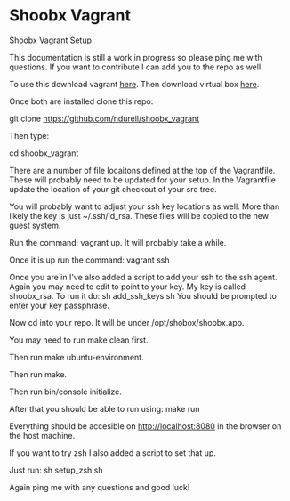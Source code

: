 # Shoobx Vagrant
Shoobx Vagrant Setup

This documentation is still a work in progress so please ping me with questions.
If you want to contribute I can add you to the repo as well.

To use this download vagrant [here](https://www.vagrantup.com/).
Then download virtual box [here](https://www.virtualbox.org/).

Once both are installed clone this repo:

git clone https://github.com/ndurell/shoobx_vagrant

Then type:

cd shoobx_vagrant

There are a number of file locaitons defined at the top of the Vagrantfile.
These will probably need to be updated for your setup.
In the Vagrantfile update the location of your git checkout of your src tree.

You will probably want to adjust your ssh key locations as well.
More than likely the key is just ~/.ssh/id_rsa.
These files will be copied to the new guest system.

Run the command: vagrant up.
It will probably take a while.

Once it is up run the command: vagrant ssh

Once you are in I've also added a script to add your ssh to the ssh agent.
Again you may need to edit to point to your key. My key is called shoobx_rsa.
To run it do: sh add_ssh_keys.sh
You should be prompted to enter your key passphrase.

Now cd into your repo. It will be under /opt/shobox/shoobx.app.

You may need to run make clean first.

Then run make ubuntu-environment.

Then run make.

Then run bin/console initialize.

After that you should be able to run using: make run

Everything should be accesible on [http://localhost:8080](http://localhost:8080) in the browser on the host machine.

If you want to try zsh I also added a script to set that up.

Just run: 
sh setup_zsh.sh

Again ping me with any questions and good luck!


